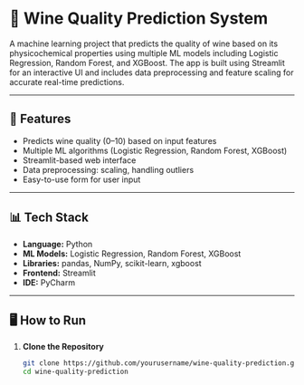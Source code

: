 # 🍷 Wine Quality Prediction System

A machine learning project that predicts the quality of wine based on its physicochemical properties using multiple ML models including Logistic Regression, Random Forest, and XGBoost. The app is built using Streamlit for an interactive UI and includes data preprocessing and feature scaling for accurate real-time predictions.

---

## 🚀 Features

- Predicts wine quality (0–10) based on input features
- Multiple ML algorithms (Logistic Regression, Random Forest, XGBoost)
- Streamlit-based web interface
- Data preprocessing: scaling, handling outliers
- Easy-to-use form for user input

---

## 📊 Tech Stack

- **Language:** Python
- **ML Models:** Logistic Regression, Random Forest, XGBoost
- **Libraries:** pandas, NumPy, scikit-learn, xgboost
- **Frontend:** Streamlit
- **IDE:** PyCharm

---

## 🖥️ How to Run

1. **Clone the Repository**
   ```bash
   git clone https://github.com/yourusername/wine-quality-prediction.git
   cd wine-quality-prediction
